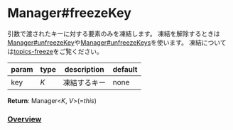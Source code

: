 # Manager#freezeKey
引数で渡されたキーに対する要素のみを凍結します。
凍結を解除するときは[Manager#unfreezeKey](https://github.com/Mametaro-discord/DataManager/blob/docs/Manager/methods/unfreezeKey.md)や[Manager#unfreezeKeys](https://github.com/Mametaro-discord/DataManager/blob/docs/Manager/methods/unfreezeKeys.md)を使います。
凍結については[topics-freeze](https://github.com/Mametaro-discord/DataManager/blob/docs/Manager/topics/freeze.md)をご覧ください。  
  
**param**|**type**|**description**|**default**  
---|---|---|---  
key|*K*|凍結するキー|none
  
**Return**: Manager\<*K*, *V*\>(=*this*)  
  
### [Overview](https://github.com/Mametaro-discord/DataManager/blob/docs/Manager/overview.md)